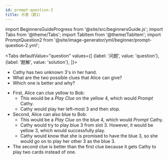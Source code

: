 ```yaml
---
id: prompt-question-2
title: 示意（题1）
---
```


import BeginnersGuideProgress from '@site/src/beginnersGuide.js';
import Tabs from '@theme/Tabs';
import TabItem from '@theme/TabItem';
import PromptQuestion2 from '@site/image-generator/yml/beginner/prompt-question-2.yml';

<BeginnersGuideProgress id="prompt-question-2" />

<!-- lint disable no-undefined-references -->

<Tabs
  defaultValue="question"
  values={[
    {label: '问题', value: 'question'},
    {label: '题解', value: 'solution'},
  ]}>
<TabItem value="question">

- Cathy has two unknown 3's in her hand.
- What are the two possible clues that Alice can give?
- Which one is better and why?

</TabItem>
<TabItem value="solution">

- First, Alice can clue yellow to Bob:
  - This would be a *Play Clue* on the yellow 4, which would *Prompt* Cathy.
  - Cathy would play her left-most 3 and then stop.
- Second, Alice can also blue to Bob:
  - This would be a *Play Clue* on the blue 4, which would *Prompt* Cathy.
  - Cathy would try to play blue 3 from slot 3. However, it would be yellow 3, which would successfully play.
  - Cathy would know that she is promised to have the blue 3, so she would go on to play her other 3 as the blue 3.
- The second clue is better than the first clue because it gets Cathy to play two cards instead of one.

</TabItem>
</Tabs>

<PromptQuestion2 />
